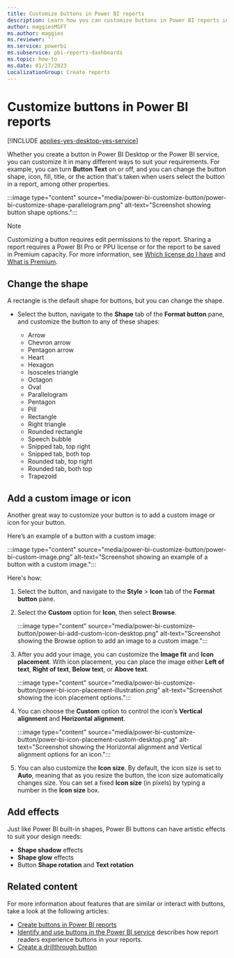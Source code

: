 ```yaml
---
title: Customize buttons in Power BI reports 
description: Learn how you can customize buttons in Power BI reports in many different ways to suit your requirements.
author: maggiesMSFT
ms.author: maggies
ms.reviewer: ''
ms.service: powerbi
ms.subservice: pbi-reports-dashboards
ms.topic: how-to
ms.date: 01/17/2023
LocalizationGroup: Create reports
---
```

# Customize buttons in Power BI reports

[!INCLUDE [applies-yes-desktop-yes-service](../includes/applies-yes-desktop-yes-service.md)]

Whether you create a button in Power BI Desktop or the Power BI service, you can customize it in many different ways to suit your requirements. For example, you can turn **Button Text** on or off, and you can change the button shape, icon, fill, title, or the action that's taken when users select the button in a report, among other properties.

:::image type="content" source="media/power-bi-customize-button/power-bi-customize-shape-parallelogram.png" alt-text="Screenshot showing button shape options.":::

> [!NOTE]
> Customizing a button requires edit permissions to the report. Sharing a report requires a Power BI Pro or PPU license or for the report to be saved in Premium capacity. For more information, see [Which license do I have](../fundamentals/service-features-license-type.md) and [What is Premium](../enterprise/service-premium-what-is.md).

## Change the shape

A rectangle is the default shape for buttons, but you can change the shape.

- Select the button, navigate to the **Shape** tab of the **Format button** pane, and customize the button to any of these shapes:

    - Arrow
    - Chevron arrow
    - Pentagon arrow
    - Heart
    - Hexagon
    - Isosceles triangle
    - Octagon
    - Oval
    - Parallelogram
    - Pentagon
    - Pill
    - Rectangle
    - Right triangle
    - Rounded rectangle
    - Speech bubble
    - Snipped tab, top right
    - Snipped tab, both top
    - Rounded tab, top right
    - Rounded tab, both top
    - Trapezoid

## Add a custom image or icon

Another great way to customize your button is to add a custom image or icon for your button.

Here’s an example of a button with a custom image:

:::image type="content" source="media/power-bi-customize-button/power-bi-custom-image.png" alt-text="Screenshot showing an example of a button with a custom image.":::

Here's how:

1. Select the button, and navigate to the **Style** > **Icon** tab of the **Format button** pane.
1. Select the **Custom** option for **Icon**, then select **Browse**.

    :::image type="content" source="media/power-bi-customize-button/power-bi-add-custom-icon-desktop.png" alt-text="Screenshot showing the Browse option to add an image to a custom image.":::

1. After you add your image, you can customize the **Image fit** and **Icon placement**. With icon placement, you can place the image either **Left of text**, **Right of text**, **Below text**, or **Above text**.

    :::image type="content" source="media/power-bi-customize-button/power-bi-icon-placement-illustration.png" alt-text="Screenshot showing the icon placement options.":::

1. You can choose the **Custom** option to control the icon’s **Vertical alignment** and **Horizontal alignment**.

    :::image type="content" source="media/power-bi-customize-button/power-bi-icon-placement-custom-desktop.png" alt-text="Screenshot showing the Horizontal alignment and Vertical alignment options for an icon.":::

1. You can also customize the **Icon size**. By default, the icon size is set to **Auto**, meaning that as you resize the button, the icon size automatically changes size. You can set a fixed **Icon size** (in pixels) by typing a number in the **Icon size** box.

## Add effects

Just like Power BI built-in shapes, Power BI buttons can have artistic effects to suit your design needs:

- **Shape shadow** effects
- **Shape glow** effects
- Button **Shape rotation** and **Text rotation**

## Related content

For more information about features that are similar or interact with buttons, take a look at the following articles:

* [Create buttons in Power BI reports](desktop-buttons.md)
* [Identify and use buttons in the Power BI service](../consumer/end-user-buttons.md) describes how report readers experience buttons in your reports.
* [Create a drillthrough button](desktop-drill-through-buttons.md)
